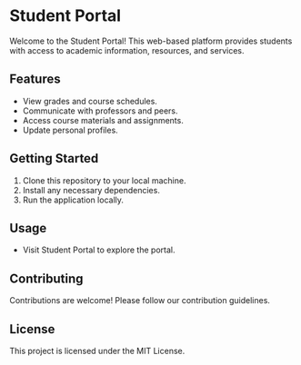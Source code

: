 # Student Portal

Welcome to the Student Portal! This web-based platform provides students with access to academic information, resources, and services.

## Features
- View grades and course schedules.
- Communicate with professors and peers.
- Access course materials and assignments.
- Update personal profiles.

## Getting Started
1. Clone this repository to your local machine.
2. Install any necessary dependencies.
3. Run the application locally.

## Usage
- Visit Student Portal to explore the portal.

## Contributing
Contributions are welcome! Please follow our contribution guidelines.

## License
This project is licensed under the MIT License.

